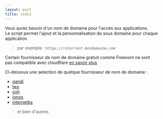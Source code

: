 ```yaml
---
layout: post
title: ssdv2
---
```

Vous aurez besoin d'un nom de domaine pour l'accès aux applications.  
Le script permet l'ajout et la personnalisation du sous domaine pour chaque application 
> par exemple : `https://rutorrent.mondomaine.com`

Certain fournisseur de nom de domaine gratuit comme Freenom ne sont pas compatible avec cloudflare [en savoir plus](https://href.li/?https://support.cloudflare.com/hc/en-us/articles/360020296512-DNS-Troubleshooting-FAQ)

Ci-dessous une selection de quelque fournisseur de nom de domaine : 
* [gandi](https://www.gandi.net/fr)
* [lws](https://www.lws.fr/nom-de-domaine.php)
* [ovh](https://www.ovh.com/fr/domaines/)
* [ionos](https://www.ionos.fr/domaine/noms-de-domaine)
* [internetbs](https://internetbs.net/)
> et bien d'autres
